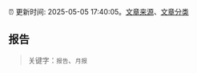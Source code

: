 :alarm_clock: 更新时间: 2025-05-05 17:40:05。[文章来源](/README.md)、[文章分类](/TAGS.md)

## 报告


> 关键字：`报告`、`月报`



